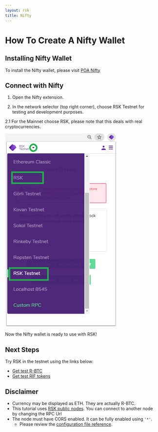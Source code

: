 ```yaml
---
layout: rsk
title: Nifty
---
```

# How To Create A Nifty Wallet

## Installing Nifty Wallet

To install the Nifty wallet, please visit [POA Nifty](https://www.poa.network/for-users/nifty-wallet)

## Connect with Nifty

1. Open the Nifty extension.

2. In the network selector (top right corner), choose RSK Testnet for testing and development purposes.

2.1 For the Mainnet choose RSK, please note that this deals with real cryptocurrencies.

![Nifty Wallet](/assets/img/nifty/niftyrsk.png)

Now the Nifty wallet is ready to use with RSK!

## Next Steps

Try RSK in the testnet using the links below:

- [Get test R-BTC](https://faucet.rsk.co)
- [Get test RIF tokens](https://faucet.rifos.org)

## Disclaimer

- Currency may be displayed as ETH. They are actually R-BTC.
- This tutorial uses [RSK public nodes](/rsk/public-nodes). You can connect to another node by changing the RPC Url
- The node must have CORS enabled. It can be fully enabled using `'*'`.
  - Please review the [configuration file reference](/rsk/node/configure).